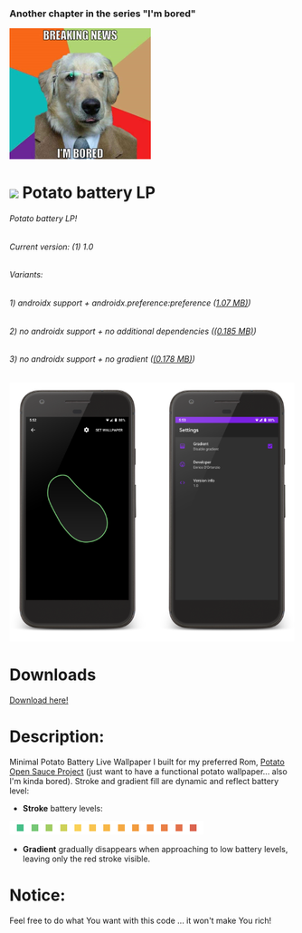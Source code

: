 ### Another chapter in the series "I'm bored"

![Screenshots](https://raw.githubusercontent.com/enricocid/Potato-Battery-LP/master/bored.png)

# <img src ="https://upload.wikimedia.org/wikipedia/commons/b/b5/Kotlin-logo.png" width=24> Potato battery LP

###### Potato battery LP!
###### Current version: (1) 1.0
###### Variants: 
###### 1) androidx support + androidx.preference:preference ([1.07 MB)](https://github.com/enricocid/Potato-Battery-LP/releases/download/v1.0/app-release.apk))
###### 2) no androidx support + no additional dependencies ([(0.185 MB)](https://github.com/enricocid/Potato-Battery-LP/releases/download/v1.0/app-release-vanilla.apk))
###### 3) no androidx support + no gradient ([(0.178 MB)](https://github.com/enricocid/Potato-Battery-LP/releases/download/v1.0/app-release-nogradient.apk))

![Screenshots](https://raw.githubusercontent.com/enricocid/Potato-Battery-LP/master/screens.png) 

# Downloads

[Download here!](https://github.com/enricocid/Potato-Battery-LP/releases)


# Description:

Minimal Potato Battery Live Wallpaper I built for my preferred Rom, [Potato Open Sauce Project](https://potatoproject.co) (just want to have a functional potato wallpaper... also I'm kinda bored). Stroke and gradient fill are dynamic and reflect battery level:


- **Stroke** battery levels:

![Screenshots](https://raw.githubusercontent.com/enricocid/Potato-Battery-LP/master/levels.png)

- **Gradient** gradually disappears when approaching to low battery levels, leaving only the red stroke visible.


# Notice:

Feel free to do what You want with this code ... it won't make You rich!
